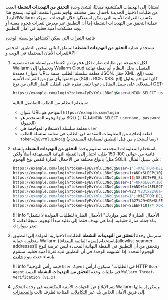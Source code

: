استنادًا إلى الهجمات المكتشفة مبدئيًا، يُنشئ وحدة **التحقق من التهديدات النشطة** العديد من طلبات الاختبار الجديدة بأحمال عمل مختلفة تهاجم نفس النقطة النهائية. يسمح هذا الآلية لـWallarm بكشف الثغرات الأمنية التي يمكن استغلالها خلال الهجمات. سيؤكد عملية التحقق من التهديدات النشطة إما أن التطبيق غير معرض لثغرات هجوم معينة أو يجد مشكلات أمنية فعلية في أمان التطبيق.

[قائمة الثغرات التي يمكن اكتشافها بواسطة الوحدة](../attacks-vulns-list.md)

تستخدم عملية **التحقق من التهديدات النشطة** المنطق التالي لفحص التطبيق المحمي لثغرات الأمان المحتملة في الويب وAPI:

1. لكل مجموعة من طلبات ضارة (كل هجوم) تم اكتشافه بواسطة عقدة تصفية Wallarm وتحميلها إلى Wallarm Cloud المتصل، يحلل النظام أي نقطة نهائية محددة (عنوان URL، معلمة سلسلة الطلب، سمة JSON، حقل XML، إلخ) تمت مهاجمتها وأي نوع من الثغرات الأمنية (SQLi، RCE، XSS، إلخ) كان المهاجم يحاول استغلاله. على سبيل المثال، دعونا نلقي نظرة على الطلب الضار التالي من نوع GET:

    ```bash
    https://example.com/login?token=IyEvYmluL3NoCg&user=UNION SELECT username, password
    ```

    سيتعلم النظام من الطلب التفاصيل التالية:
    
    * عنوان URL المهاجم هو `https://example.com/login`
    * نوع الهجوم المستخدم هو SQLi (طبقًا لـ`UNION SELECT username, password` الحمولة)
    * معلمة سلسلة الاستعلام المهاجمة هي `user`
    * قطعة إضافية من المعلومات المقدمة في الطلب هي معلمة سلسلة الطلب `token=IyEvYmluL3NoCg` (ربما تُستخدم من قبل التطبيق لمصادقة المستخدم)
2. باستخدام المعلومات المجمعة، ستقوم وحدة **التحقق من التهديدات النشطة** بإنشاء قائمة من حوالي 100-150 طلب اختبار إلى النقطة النهائية المستهدفة أصلاً ولكن بأنواع مختلفة من الأحمال الضارة لنفس نوع الهجوم (مثل SQLi). على سبيل المثال:

    ```bash
    https://example.com/login?token=IyEvYmluL3NoCg&user=1')+WAITFOR+DELAY+'0 indexpt'+AND+('wlrm'='wlrm
    https://example.com/login?token=IyEvYmluL3NoCg&user=1+AND+SLEEP(10)--+wlrm
    https://example.com/login?token=IyEvYmluL3NoCg&user=1);SELECT+PG_SLEEP(10)--
    https://example.com/login?token=IyEvYmluL3NoCg&user=1'+OR+SLEEP(10)+AND+'wlrm'='wlrm
    https://example.com/login?token=IyEvYmluL3NoCg&user=1+AND+1=(SELECT+1+FROM+PG_SLEEP(10))
    https://example.com/login?token=IyEvYmluL3NoCg&user=%23'%23\x22%0a-sleep(10)%23
    https://example.com/login?token=IyEvYmluL3NoCg&user=1';+WAITFOR+DELAY+'0code:10'--
    https://example.com/login?token=IyEvYmluL3NoCg&user=1%27%29+OR+SLEEP%280%29+AND+%28%27wlrm%27%3D%27wlrm
    https://example.com/login?token=IyEvYmluL3NoCg&user=SLEEP(10)/*'XOR(SLEEP(10))OR'|\x22XOR(SLEEP(10))OR\x22*/
    ```

    !!! info "الأحمال الضارة لا تضر مواردك"
        الأحمال الضارة للطلبات المولدة لا تشمل بناء جملة ضارة حقيقية، إنما هي تهدف فقط إلى تقليد مبدأ الهجوم. نتيجةً لذلك، لا تضر بمواردك.
3. سترسل وحدة **التحقق من التهديدات النشطة** الطلبات الاختبارية المولدة إلى التطبيق متجاوزة حماية Wallarm (باستخدام [ميزة القائمة البيضاء][allowlist-scanner-addresses]) وتتحقق من أن التطبيق في النقطة النهائية المحددة ليس عرضة لنوع الهجوم المحدد. إذا اشتبهت الوحدة في أن التطبيق لديه ثغرة أمنية فعلية، ستقوم بإنشاء حدث بنوع [حادث](../user-guides/events/check-attack.md#incidents).

    !!! info "قيمة رأس التوجيه `User-Agent` في الطلبات"
        سيكون لرأس HTTP `User-Agent` في طلبات وحدة **التحقق من التهديدات النشطة** القيمة `Wallarm Threat-Verification (v1.x)`.
4. يتم الإبلاغ عن الحوادث الأمنية المكتشفة في وحدة التحكم Wallarm ويمكن إرسالها إلى فريق الأمان الخاص بك عبر [التكاملات](../user-guides/settings/integrations/integrations-intro.md) المتاحة لطرف ثالث و[المحفزات](../user-guides/triggers/triggers.md).